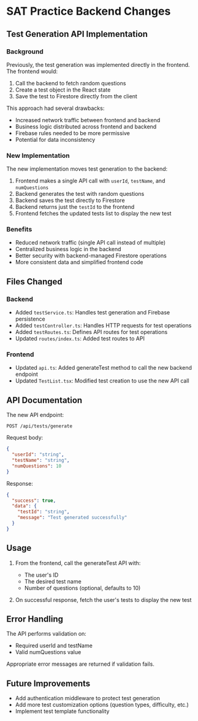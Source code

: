 # SAT Practice Backend Changes

## Test Generation API Implementation

### Background
Previously, the test generation was implemented directly in the frontend. The frontend would:
1. Call the backend to fetch random questions
2. Create a test object in the React state
3. Save the test to Firestore directly from the client

This approach had several drawbacks:
- Increased network traffic between frontend and backend
- Business logic distributed across frontend and backend
- Firebase rules needed to be more permissive
- Potential for data inconsistency

### New Implementation
The new implementation moves test generation to the backend:

1. Frontend makes a single API call with `userId`, `testName`, and `numQuestions`
2. Backend generates the test with random questions
3. Backend saves the test directly to Firestore
4. Backend returns just the `testId` to the frontend
5. Frontend fetches the updated tests list to display the new test

### Benefits
- Reduced network traffic (single API call instead of multiple)
- Centralized business logic in the backend
- Better security with backend-managed Firestore operations
- More consistent data and simplified frontend code

## Files Changed

### Backend
- Added `testService.ts`: Handles test generation and Firebase persistence
- Added `testController.ts`: Handles HTTP requests for test operations
- Added `testRoutes.ts`: Defines API routes for test operations
- Updated `routes/index.ts`: Added test routes to API

### Frontend
- Updated `api.ts`: Added generateTest method to call the new backend endpoint
- Updated `TestList.tsx`: Modified test creation to use the new API call

## API Documentation

The new API endpoint:

```
POST /api/tests/generate
```

Request body:
```json
{
  "userId": "string",
  "testName": "string",
  "numQuestions": 10
}
```

Response:
```json
{
  "success": true,
  "data": {
    "testId": "string",
    "message": "Test generated successfully"
  }
}
```

## Usage

1. From the frontend, call the generateTest API with:
   - The user's ID
   - The desired test name
   - Number of questions (optional, defaults to 10)

2. On successful response, fetch the user's tests to display the new test

## Error Handling

The API performs validation on:
- Required userId and testName
- Valid numQuestions value

Appropriate error messages are returned if validation fails.

## Future Improvements

- Add authentication middleware to protect test generation
- Add more test customization options (question types, difficulty, etc.)
- Implement test template functionality